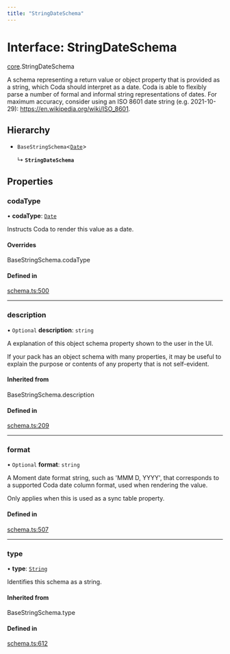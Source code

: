 ```yaml
---
title: "StringDateSchema"
---
```

# Interface: StringDateSchema

[core](../modules/core.md).StringDateSchema

A schema representing a return value or object property that is provided as a string,
which Coda should interpret as a date. Coda is able to flexibly parse a number of formal
and informal string representations of dates. For maximum accuracy, consider using an
ISO 8601 date string (e.g. 2021-10-29): https://en.wikipedia.org/wiki/ISO_8601.

## Hierarchy

- `BaseStringSchema`<[`Date`](../enums/core.ValueHintType.md#date)\>

  ↳ **`StringDateSchema`**

## Properties

### codaType

• **codaType**: [`Date`](../enums/core.ValueHintType.md#date)

Instructs Coda to render this value as a date.

#### Overrides

BaseStringSchema.codaType

#### Defined in

[schema.ts:500](https://github.com/coda/packs-sdk/blob/main/schema.ts#L500)

___

### description

• `Optional` **description**: `string`

A explanation of this object schema property shown to the user in the UI.

If your pack has an object schema with many properties, it may be useful to
explain the purpose or contents of any property that is not self-evident.

#### Inherited from

BaseStringSchema.description

#### Defined in

[schema.ts:209](https://github.com/coda/packs-sdk/blob/main/schema.ts#L209)

___

### format

• `Optional` **format**: `string`

A Moment date format string, such as 'MMM D, YYYY', that corresponds to a supported Coda date column format,
used when rendering the value.

Only applies when this is used as a sync table property.

#### Defined in

[schema.ts:507](https://github.com/coda/packs-sdk/blob/main/schema.ts#L507)

___

### type

• **type**: [`String`](../enums/core.ValueType.md#string)

Identifies this schema as a string.

#### Inherited from

BaseStringSchema.type

#### Defined in

[schema.ts:612](https://github.com/coda/packs-sdk/blob/main/schema.ts#L612)
